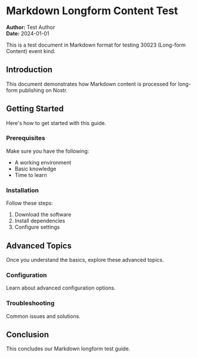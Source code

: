 # Markdown Longform Content Test

**Author:** Test Author  
**Date:** 2024-01-01

This is a test document in Markdown format for testing 30023 (Long-form Content) event kind.

## Introduction

This document demonstrates how Markdown content is processed for long-form publishing on Nostr.

## Getting Started

Here's how to get started with this guide.

### Prerequisites

Make sure you have the following:

- A working environment
- Basic knowledge
- Time to learn

### Installation

Follow these steps:

1. Download the software
2. Install dependencies
3. Configure settings

## Advanced Topics

Once you understand the basics, explore these advanced topics.

### Configuration

Learn about advanced configuration options.

### Troubleshooting

Common issues and solutions.

## Conclusion

This concludes our Markdown longform test guide.
